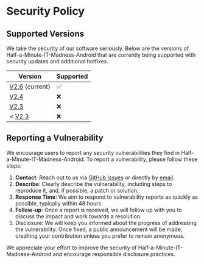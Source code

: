 # Security Policy

## Supported Versions

We take the security of our software seriously. Below are the versions of Half-a-Minute-IT-Madness-Android that are currently being supported with security updates and additional hotfixes.

| Version                                                                                                | Supported          |
|--------------------------------------------------------------------------------------------------------|--------------------|
| [V2.6](https://github.com/Stensel8/Half-a-Minute-IT-Madness-Android/releases/tag/StableV2.6) (current) | :white_check_mark: |
| [V2.4](https://github.com/Stensel8/Half-a-Minute-IT-Madness-Android/releases/tag/DebugV2.4)            | :x:                |
| [V2.3](https://github.com/Stensel8/Half-a-Minute-IT-Madness-Android/releases/tag/DebugV2.3)            | :x:                |
| < [V2.3](https://github.com/Stensel8/Half-a-Minute-IT-Madness-Android/releases/tag/DebugV2.3)          | :x:                |

## Reporting a Vulnerability

We encourage users to report any security vulnerabilities they find in Half-a-Minute-IT-Madness-Android. To report a vulnerability, please follow these steps:

1. **Contact**: Reach out to us via [GitHub Issues](https://github.com/Stensel8/Half-a-Minute-IT-Madness-Android/issues) or directly by [email](mailto:Github@sten-tijhuis.nl).
2. **Describe**: Clearly describe the vulnerability, including steps to reproduce it, and, if possible, a patch or solution.
3. **Response Time**: We aim to respond to vulnerability reports as quickly as possible, typically within 48 hours.
4. **Follow-up**: Once a report is received, we will follow up with you to discuss the impact and work towards a resolution.
5. Disclosure: We will keep you informed about the progress of addressing the vulnerability. Once fixed, a public announcement will be made, crediting your contribution unless you prefer to remain anonymous.

We appreciate your effort to improve the security of Half-a-Minute-IT-Madness-Android and encourage responsible disclosure practices.
